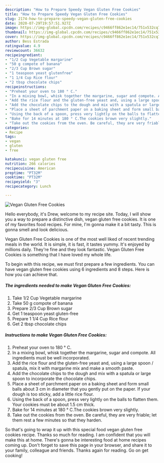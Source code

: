 ```yaml
---
description: "How to Prepare Speedy Vegan Gluten Free Cookies"
title: "How to Prepare Speedy Vegan Gluten Free Cookies"
slug: 2174-how-to-prepare-speedy-vegan-gluten-free-cookies
date: 2020-07-29T19:57:51.927Z
image: https://img-global.cpcdn.com/recipes/c9466ff862e1ec14/751x532cq70/vegan-gluten-free-cookies-recipe-main-photo.jpg
thumbnail: https://img-global.cpcdn.com/recipes/c9466ff862e1ec14/751x532cq70/vegan-gluten-free-cookies-recipe-main-photo.jpg
cover: https://img-global.cpcdn.com/recipes/c9466ff862e1ec14/751x532cq70/vegan-gluten-free-cookies-recipe-main-photo.jpg
author: Bess Estrada
ratingvalue: 4.9
reviewcount: 36632
recipeingredient:
- "1/2 Cup Vegetable margarine"
- "50 g compote of banana"
- "2/3 Cup Brown sugar"
- "1 teaspoon yeast glutenfree"
- "1 1/4 Cup Rice flour"
- "2 tbsp chocolate chips"
recipeinstructions:
- "Preheat your oven to 180 ° C."
- "In a mixing bowl, whisk together the margarine, sugar and compote. All ingredients must be well incorporated."
- "Add the rice flour and the gluten-free yeast and, using a large spoon / spatula, mix it with margarine mix and make a smooth paste."
- "Add the chocolate chips to the dough and mix with a spatula or large spoon to incorporate the chocolate chips."
- "Place a sheet of parchment paper on a baking sheet and form small balls about 3 cm in diameter that you gently put on the paper. If your dough is too sticky, add a little rice flour."
- "Using the back of a spoon, press very lightly on the balls to flatten them. Your cookies must be about 1.5 cm thick."
- "Bake for 14 minutes at 180 ° C.The cookies brown very slightly."
- "Take out the cookies from the oven. Be careful, they are very friable; let them rest a few minutes so that they harden."
categories:
- Recipe
tags:
- vegan
- gluten
- free

katakunci: vegan gluten free 
nutrition: 266 calories
recipecuisine: American
preptime: "PT32M"
cooktime: "PT32M"
recipeyield: "3"
recipecategory: Lunch

---
```



![Vegan Gluten Free Cookies](https://img-global.cpcdn.com/recipes/c9466ff862e1ec14/751x532cq70/vegan-gluten-free-cookies-recipe-main-photo.jpg)

Hello everybody, it's Drew, welcome to my recipe site. Today, I will show you a way to prepare a distinctive dish, vegan gluten free cookies. It is one of my favorites food recipes. For mine, I'm gonna make it a bit tasty. This is gonna smell and look delicious.

Vegan Gluten Free Cookies is one of the most well liked of recent trending meals in the world. It is simple, it is fast, it tastes yummy. It's enjoyed by millions daily. They're fine and they look fantastic. Vegan Gluten Free Cookies is something that I have loved my whole life.




To begin with this recipe, we must first prepare a few ingredients. You can have vegan gluten free cookies using 6 ingredients and 8 steps. Here is how you can achieve that.

<!--inarticleads1-->

##### The ingredients needed to make Vegan Gluten Free Cookies:

1. Take 1/2 Cup Vegetable margarine
1. Take 50 g compote of banana
1. Prepare 2/3 Cup Brown sugar
1. Get 1 teaspoon yeast gluten-free
1. Prepare 1 1/4 Cup Rice flour
1. Get 2 tbsp chocolate chips




<!--inarticleads2-->

##### Instructions to make Vegan Gluten Free Cookies:

1. Preheat your oven to 180 ° C.
1. In a mixing bowl, whisk together the margarine, sugar and compote. All ingredients must be well incorporated.
1. Add the rice flour and the gluten-free yeast and, using a large spoon / spatula, mix it with margarine mix and make a smooth paste.
1. Add the chocolate chips to the dough and mix with a spatula or large spoon to incorporate the chocolate chips.
1. Place a sheet of parchment paper on a baking sheet and form small balls about 3 cm in diameter that you gently put on the paper. If your dough is too sticky, add a little rice flour.
1. Using the back of a spoon, press very lightly on the balls to flatten them. Your cookies must be about 1.5 cm thick.
1. Bake for 14 minutes at 180 ° C.The cookies brown very slightly.
1. Take out the cookies from the oven. Be careful, they are very friable; let them rest a few minutes so that they harden.




So that's going to wrap it up with this special food vegan gluten free cookies recipe. Thanks so much for reading. I am confident that you will make this at home. There's gonna be interesting food at home recipes coming up. Don't forget to save this page in your browser, and share it to your family, colleague and friends. Thanks again for reading. Go on get cooking!
